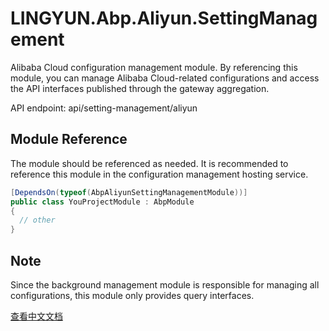 # LINGYUN.Abp.Aliyun.SettingManagement

Alibaba Cloud configuration management module. By referencing this module, you can manage Alibaba Cloud-related configurations and access the API interfaces published through the gateway aggregation.

API endpoint: api/setting-management/aliyun

## Module Reference

The module should be referenced as needed. It is recommended to reference this module in the configuration management hosting service.

```csharp
[DependsOn(typeof(AbpAliyunSettingManagementModule))]
public class YouProjectModule : AbpModule
{
  // other
}
```

## Note

Since the background management module is responsible for managing all configurations, this module only provides query interfaces.

[查看中文文档](README.md)
